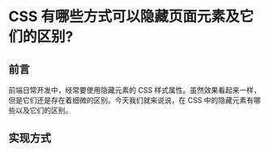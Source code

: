 # CSS 有哪些方式可以隐藏页面元素及它们的区别?

## 前言

前端日常开发中，经常要使用隐藏元素的 CSS 样式属性。虽然效果看起来一样，但是它们还是存在着细微的区别。今天我们就来说说，在 CSS 中的隐藏元素有哪些以及它们的区别。

## 实现方式